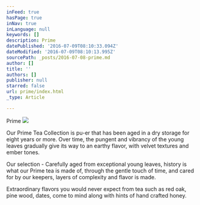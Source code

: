 ```yaml
---
inFeed: true
hasPage: true
inNav: true
inLanguage: null
keywords: []
description: Prime
datePublished: '2016-07-09T08:10:33.094Z'
dateModified: '2016-07-09T08:10:13.995Z'
sourcePath: _posts/2016-07-08-prime.md
author: []
title: ''
authors: []
publisher: null
starred: false
url: prime/index.html
_type: Article

---
```

Prime
![](https://the-grid-user-content.s3-us-west-2.amazonaws.com/32e15b67-e239-4fcf-848d-153a180ea5d5.jpg)

Our Prime Tea Collection is pu-er that has been aged in a dry storage for eight years or more. Over time, the pungent and vibrancy of the young leaves gradually give its way to an earthy flavor, with velvet textures and ember tones.

Our selection - Carefully aged from exceptional young leaves, history is what our Prime tea is made of, through the gentle touch of time, and cared for by our keepers, layers of complexity and flavor is made.

Extraordinary flavors you would never expect from tea such as red oak, pine wood, dates, come to mind along with hints of hand crafted honey.